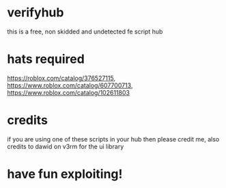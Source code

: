 # verifyhub
this is a free, non skidded and undetected fe script hub
# hats required
https://roblox.com/catalog/376527115, https://www.roblox.com/catalog/607700713, https://www.roblox.com/catalog/102611803
# credits
if you are using one of these scripts in your hub then please credit me, also credits to dawid on v3rm for the ui library
# have fun exploiting!
